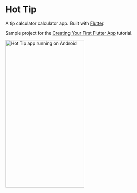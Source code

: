 # Hot Tip

A tip calculator calculator app. Built with [Flutter](https://flutter.dev).

Sample project for the [Creating Your First Flutter App](https://edsonbueno.com/2020/07/17/creating-your-first-flutter-app/) tutorial.

<img src="/final-version.gif?raw=true" alt="Hot Tip app running on Android" width="250" height="469"/>